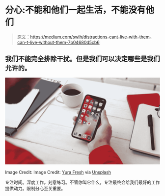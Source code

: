 # 分心:不能和他们一起生活，不能没有他们

> 原文：<https://medium.com/swlh/distractions-cant-live-with-them-can-t-live-without-them-7b04680d5cb6>

## 我们不能完全排除干扰。但是我们可以决定哪些是我们允许的。

![](img/63030f7d3a93815cb98f512bcacbec3f.png)

Image Credit: Image Credit: [Yura Fresh](https://unsplash.com/@mr_fresh) via [Unsplash](https://unsplash.com/)

专注时间。深度工作。刻意练习。不管你叫它什么，专注最终会给我们最好的工作提供动力。限制分心至关重要。